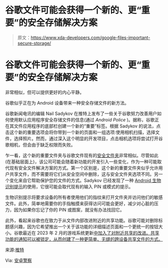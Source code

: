 # 谷歌文件可能会获得一个新的、更“重要”的安全存储解决方案

> 原文：<https://www.xda-developers.com/google-files-important-secure-storage/>

# 谷歌文件可能会获得一个新的、更“重要”的安全存储解决方案

非常相似，但可以提供更好的内心平静。

谷歌似乎正在为 Android 设备带来一种安全存储文件的新方法。

谷歌新闻电讯的编辑 Nail Sadykov 在推特上发布了一些关于谷歌努力改善用户如何使用默认应用程序安全存储文件的信息(通过 *Android Police* )。据称，谷歌正在其文件应用程序的底部栏创建一个新的“重要”标签。根据 Sadykov 的说法，点击这个新的重要选项会将你带到一个新的页面和一组选项:使用相机扫描，选择文件，选择照片。然而，通过深入这个明显的开发项目，点击相机选项将尝试打开谷歌相机，但会由于缺乏权限而失败。

乍一看，这个新的重要文件夹与谷歌文件现有的[安全文件夹](https://www.xda-developers.com/google-photos-safe-folder/)非常相似。尽管如此(在基础层面上)，该公司可能会随着新功能的开发引入一些变化，作为一种可能取代现有安全文件解决方案的方式。第一个区别是，这个新的重要文件夹似乎允许用户共享文件，而不需要将它们从安全空间中删除，这与安全文件夹选项不同。另一个变化来自它帮助保护您的文件的方式。Sadykov 已经发现了一种 [Android 生物识别提示](https://developer.android.com/training/sign-in/biometric-auth#display-login-prompt)的使用，它很可能会取代现有的输入 PIN 或模式的提示。

生物识别提示将要求设备的所有者使用他们的指纹来打开文件夹并访问他们的敏感文件。此外，简单地需要你的手指触摸来获得访问可能会更好，减少对心脏的压力，因为如果你忘记了你的 PIN 或图案，就没有办法找回它。

此外，看起来谷歌也在致力于从文件内部改进附近的共享功能。谷歌可能对删除标题感兴趣，因为它希望推出一个关于该功能的详细描述页面和一个更统一的按钮大小。谷歌最近在 2023 年 2 月的游戏系统更新[中加入了对附近共享的改进。共享功能的通知可以被锁定，从而创建了一种更简单、无缝的跨设备共享文件的方式。](https://www.xda-developers.com/google-play-system-update-february-2023/)

来源:[推特](https://twitter.com/Nail_Sadykov/status/1633137799833481218)

Via: [安卓警察](https://www.androidpolice.com/google-files-important-tab/)